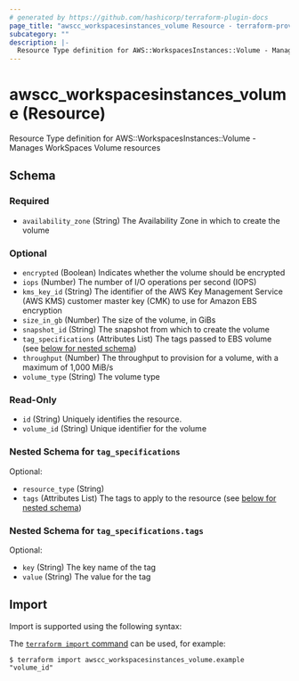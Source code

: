 ```yaml
---
# generated by https://github.com/hashicorp/terraform-plugin-docs
page_title: "awscc_workspacesinstances_volume Resource - terraform-provider-awscc"
subcategory: ""
description: |-
  Resource Type definition for AWS::WorkspacesInstances::Volume - Manages WorkSpaces Volume resources
---
```


# awscc_workspacesinstances_volume (Resource)

Resource Type definition for AWS::WorkspacesInstances::Volume - Manages WorkSpaces Volume resources



<!-- schema generated by tfplugindocs -->
## Schema

### Required

- `availability_zone` (String) The Availability Zone in which to create the volume

### Optional

- `encrypted` (Boolean) Indicates whether the volume should be encrypted
- `iops` (Number) The number of I/O operations per second (IOPS)
- `kms_key_id` (String) The identifier of the AWS Key Management Service (AWS KMS) customer master key (CMK) to use for Amazon EBS encryption
- `size_in_gb` (Number) The size of the volume, in GiBs
- `snapshot_id` (String) The snapshot from which to create the volume
- `tag_specifications` (Attributes List) The tags passed to EBS volume (see [below for nested schema](#nestedatt--tag_specifications))
- `throughput` (Number) The throughput to provision for a volume, with a maximum of 1,000 MiB/s
- `volume_type` (String) The volume type

### Read-Only

- `id` (String) Uniquely identifies the resource.
- `volume_id` (String) Unique identifier for the volume

<a id="nestedatt--tag_specifications"></a>
### Nested Schema for `tag_specifications`

Optional:

- `resource_type` (String)
- `tags` (Attributes List) The tags to apply to the resource (see [below for nested schema](#nestedatt--tag_specifications--tags))

<a id="nestedatt--tag_specifications--tags"></a>
### Nested Schema for `tag_specifications.tags`

Optional:

- `key` (String) The key name of the tag
- `value` (String) The value for the tag

## Import

Import is supported using the following syntax:

The [`terraform import` command](https://developer.hashicorp.com/terraform/cli/commands/import) can be used, for example:

```shell
$ terraform import awscc_workspacesinstances_volume.example "volume_id"
```
